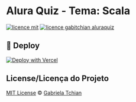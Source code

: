 # Alura Quiz - Tema: Scala
[![licence mit](https://img.shields.io/badge/licence-MIT-green.svg)](https://github.com/gabitchian/aluraquiz/blob/main/LICENSE.md) [![licence gabitchian aluraquiz](https://img.shields.io/badge/gabitchian-ScalaQuiz-blue)](https://github.com/gabitchian/aluraquiz)

## :rocket: Deploy
[![Deploy with Vercel](https://vercel.com/button)](https://aluraquiz.gabitchian.vercel.app/)

## License/Licença do Projeto
[MIT License](./LICENSE.md) © [Gabriela Tchian](https://github.com/gabitchian)
